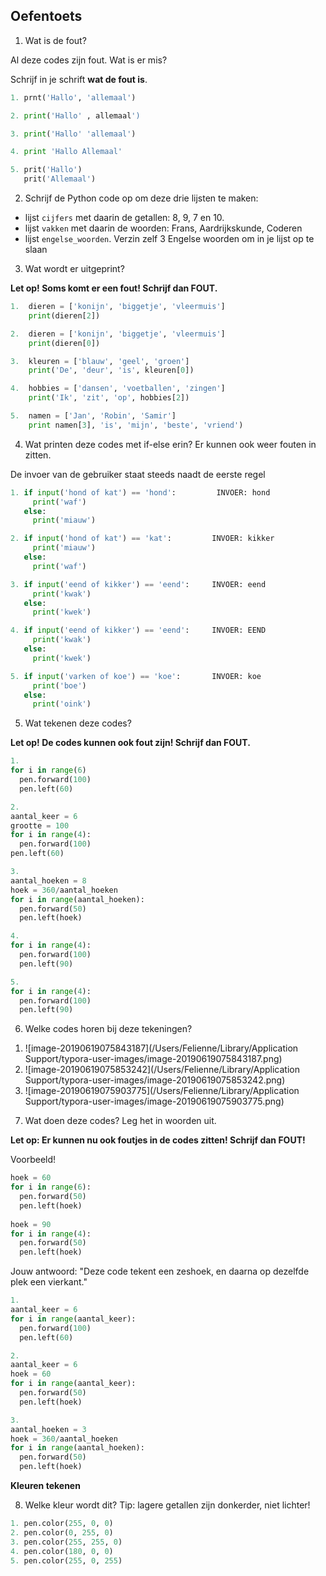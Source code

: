 ## Oefentoets



1) Wat is de fout?

Al deze codes zijn fout. Wat is er mis? 

Schrijf in je schrift **wat de fout is**. 

```python
1. prnt('Hallo', 'allemaal')
```

```python
2. print('Hallo' , allemaal')
```

```python
3. print('Hallo' 'allemaal')
```

```python
4. print 'Hallo Allemaal'
```

```python
5. prit('Hallo')
   prit('Allemaal')
```

2) Schrijf de Python code op om deze drie lijsten te maken:

* lijst `cijfers` met daarin de getallen: 8, 9, 7 en 10.
* lijst `vakken` met daarin de woorden: Frans, Aardrijkskunde, Coderen
* lijst `engelse_woorden`. Verzin zelf 3 Engelse woorden om in je lijst op te slaan

3) Wat wordt er uitgeprint?

**Let op! Soms komt er een fout! Schrijf dan FOUT.**

```python
1.  dieren = ['konijn', 'biggetje', 'vleermuis']            
    print(dieren[2])
```

```python
2.  dieren = ['konijn', 'biggetje', 'vleermuis']            
    print(dieren[0])
```

```python
3.  kleuren = ['blauw', 'geel', 'groen']            
    print('De', 'deur', 'is', kleuren[0])
```

```python
4.  hobbies = ['dansen', 'voetballen', 'zingen']            
    print('Ik', 'zit', 'op', hobbies[2])
```
```python
5.  namen = ['Jan', 'Robin', 'Samir']
    print namen[3], 'is', 'mijn', 'beste', 'vriend')
```

4) Wat printen deze codes met if-else erin? Er kunnen ook weer fouten in zitten.

De invoer van de gebruiker  staat steeds naadt de eerste regel

```python
1. if input('hond of kat') == 'hond':         INVOER: hond
     print('waf')
   else:
     print('miauw')
```

```python
2. if input('hond of kat') == 'kat':         INVOER: kikker
     print('miauw')
   else:
     print('waf')
```

```python
3. if input('eend of kikker') == 'eend':     INVOER: eend
     print('kwak')
   else:
     print('kwek')
```

```python
4. if input('eend of kikker') == 'eend':     INVOER: EEND
     print('kwak')
   else:
     print('kwek')
```

```python
5. if input('varken of koe') == 'koe':       INVOER: koe
     print('boe')
   else:
     print('oink')
```

5) Wat tekenen deze codes? 

**Let op! De codes kunnen ook fout zijn! Schrijf dan FOUT.**

```python
1.
for i in range(6)
  pen.forward(100)
  pen.left(60)
```

```python
2.
aantal_keer = 6
grootte = 100
for i in range(4):
  pen.forward(100)
pen.left(60)
```
```python
3.
aantal_hoeken = 8
hoek = 360/aantal_hoeken
for i in range(aantal_hoeken):
  pen.forward(50)
  pen.left(hoek)
```

```python
4.
for i in range(4):
  pen.forward(100)
  pen.left(90)
```

```python
5.
for i in range(4):
  pen.forward(100)
  pen.left(90)
```

6) Welke codes horen bij deze tekeningen? 


1. ![image-20190619075843187](/Users/Felienne/Library/Application Support/typora-user-images/image-20190619075843187.png)
2. ![image-20190619075853242](/Users/Felienne/Library/Application Support/typora-user-images/image-20190619075853242.png)
3. ![image-20190619075903775](/Users/Felienne/Library/Application Support/typora-user-images/image-20190619075903775.png)

7) Wat doen deze codes? Leg het in woorden uit. 

**Let op: Er kunnen nu ook foutjes in de codes zitten! Schrijf dan FOUT!**	

Voorbeeld!

```python
hoek = 60
for i in range(6):
  pen.forward(50)
  pen.left(hoek)
  
hoek = 90
for i in range(4):
  pen.forward(50)
  pen.left(hoek)
```

Jouw antwoord: "Deze code tekent een zeshoek, en daarna op dezelfde plek een vierkant."

```python
1.
aantal_keer = 6
for i in range(aantal_keer):
  pen.forward(100)
  pen.left(60)
```

```python
2.
aantal_keer = 6
hoek = 60
for i in range(aantal_keer):
  pen.forward(50)
  pen.left(hoek)
```

```python
3.
aantal_hoeken = 3
hoek = 360/aantal_hoeken
for i in range(aantal_hoeken):
  pen.forward(50)
  pen.left(hoek)
```

**Kleuren tekenen**

8) Welke kleur wordt dit? Tip: lagere getallen zijn donkerder, niet lichter!

```python
1. pen.color(255, 0, 0)
2. pen.color(0, 255, 0)
3. pen.color(255, 255, 0)
4. pen.color(180, 0, 0)
5. pen.color(255, 0, 255)
```